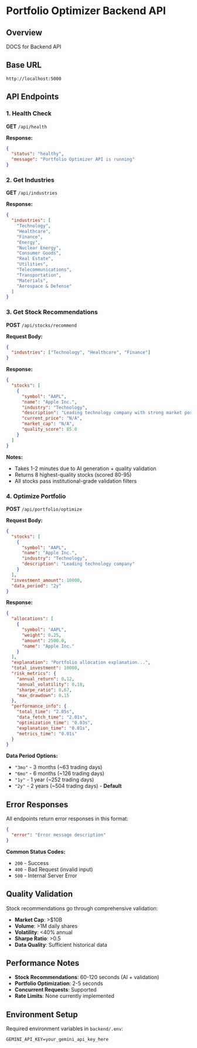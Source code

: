 # Portfolio Optimizer Backend API

## Overview
DOCS for Backend API   

## Base URL
```
http://localhost:5000
```

## API Endpoints

### 1. Health Check
**GET** `/api/health`

**Response:**
```json
{
  "status": "healthy",
  "message": "Portfolio Optimizer API is running"
}
```

### 2. Get Industries
**GET** `/api/industries`

**Response:**
```json
{
  "industries": [
    "Technology",
    "Healthcare", 
    "Finance",
    "Energy",
    "Nuclear Energy",
    "Consumer Goods",
    "Real Estate",
    "Utilities",
    "Telecommunications",
    "Transportation",
    "Materials",
    "Aerospace & Defense"
  ]
}
```

### 3. Get Stock Recommendations
**POST** `/api/stocks/recommend`

**Request Body:**
```json
{
  "industries": ["Technology", "Healthcare", "Finance"]
}
```

**Response:**
```json
{
  "stocks": [
    {
      "symbol": "AAPL",
      "name": "Apple Inc.",
      "industry": "Technology",
      "description": "Leading technology company with strong market position",
      "current_price": "N/A",
      "market_cap": "N/A",
      "quality_score": 85.0
    }
  ]
}
```

**Notes:**
- Takes 1-2 minutes due to AI generation + quality validation
- Returns 8 highest-quality stocks (scored 80-95)
- All stocks pass institutional-grade validation filters

### 4. Optimize Portfolio
**POST** `/api/portfolio/optimize`

**Request Body:**
```json
{
  "stocks": [
    {
      "symbol": "AAPL",
      "name": "Apple Inc.",
      "industry": "Technology",
      "description": "Leading technology company"
    }
  ],
  "investment_amount": 10000,
  "data_period": "2y"
}
```

**Response:**
```json
{
  "allocations": [
    {
      "symbol": "AAPL",
      "weight": 0.25,
      "amount": 2500.0,
      "name": "Apple Inc."
    }
  ],
  "explanation": "Portfolio allocation explanation...",
  "total_investment": 10000,
  "risk_metrics": {
    "annual_return": 0.12,
    "annual_volatility": 0.18,
    "sharpe_ratio": 0.67,
    "max_drawdown": 0.15
  },
  "performance_info": {
    "total_time": "2.05s",
    "data_fetch_time": "2.01s",
    "optimization_time": "0.03s",
    "explanation_time": "0.01s",
    "metrics_time": "0.01s"
  }
}
```

**Data Period Options:**
- `"3mo"` - 3 months (~63 trading days)
- `"6mo"` - 6 months (~126 trading days)  
- `"1y"` - 1 year (~252 trading days)
- `"2y"` - 2 years (~504 trading days) - **Default**

## Error Responses

All endpoints return error responses in this format:
```json
{
  "error": "Error message description"
}
```

**Common Status Codes:**
- `200` - Success
- `400` - Bad Request (invalid input)
- `500` - Internal Server Error

## Quality Validation

Stock recommendations go through comprehensive validation:
- **Market Cap**: >$10B
- **Volume**: >1M daily shares
- **Volatility**: <40% annual
- **Sharpe Ratio**: >0.5
- **Data Quality**: Sufficient historical data

## Performance Notes

- **Stock Recommendations**: 60-120 seconds (AI + validation)
- **Portfolio Optimization**: 2-5 seconds
- **Concurrent Requests**: Supported
- **Rate Limits**: None currently implemented

## Environment Setup

Required environment variables in `backend/.env`:
```
GEMINI_API_KEY=your_gemini_api_key_here
```


